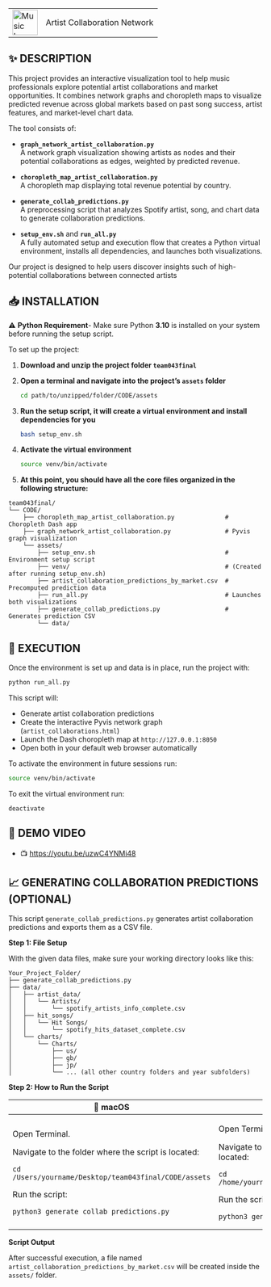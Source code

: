 <table>
  <tr>
    <td><img src="https://github.gatech.edu/thackler3/dva-project/blob/master/CODE/assets/music_icon.png" alt="Music Icon" width="50"></td>
    <td>Artist Collaboration Network</td>
  </tr>
</table>




✨ DESCRIPTION
-----------
This project provides an interactive visualization tool to help music professionals explore potential artist collaborations and market opportunities. It combines network graphs and choropleth maps to visualize predicted revenue across global markets based on past song success, artist features, and market-level chart data.

The tool consists of:
- **`graph_network_artist_collaboration.py`**  
  A network graph visualization showing artists as nodes and their potential collaborations as edges, weighted by predicted revenue.

- **`choropleth_map_artist_collaboration.py`**  
  A choropleth map displaying total revenue potential by country.

- **`generate_collab_predictions.py`**  
  A preprocessing script that analyzes Spotify artist, song, and chart data to generate collaboration predictions.

- **`setup_env.sh`** and **`run_all.py`**  
  A fully automated setup and execution flow that creates a Python virtual environment, installs all dependencies, and launches both visualizations.

Our project is designed to help users discover insights such of high-potential collaborations between connected artists


📥 INSTALLATION
------------
⚠️ **Python Requirement**- Make sure Python **3.10** is installed on your system before running the setup script.  

To set up the project:

1. **Download and unzip the project folder `team043final`**

2. **Open a terminal and navigate into the project’s `assets` folder**
   ```bash
   cd path/to/unzipped/folder/CODE/assets
   ```

3. **Run the setup script, it will create a virtual environment and install dependencies for you**
   ```bash
   bash setup_env.sh
   ```

4. **Activate the virtual environment**
   ```bash
   source venv/bin/activate
   ```

5. **At this point, you should have all the core files organized in the following structure:**
```
team043final/
└── CODE/
    ├── choropleth_map_artist_collaboration.py              # Choropleth Dash app
    ├── graph_network_artist_collaboration.py               # Pyvis graph visualization
    └── assets/
        ├── setup_env.sh                                    # Environment setup script
        ├── venv/                                           # (Created after running setup_env.sh)
        ├── artist_collaboration_predictions_by_market.csv  # Precomputed prediction data
        ├── run_all.py                                      # Launches both visualizations
        ├── generate_collab_predictions.py                  # Generates prediction CSV
        └── data/
```

🚀 EXECUTION
---------
Once the environment is set up and data is in place, run the project with:

```bash
python run_all.py
```

This script will:
- Generate artist collaboration predictions
- Create the interactive Pyvis network graph (`artist_collaborations.html`)
- Launch the Dash choropleth map at `http://127.0.0.1:8050`
- Open both in your default web browser automatically

To activate the environment in future sessions run:
```bash
source venv/bin/activate
```
To exit the virtual environment run:
```
deactivate
```

🎥 DEMO VIDEO
---------------------
- 📺 https://youtu.be/uzwC4YNMi48


📈 GENERATING COLLABORATION PREDICTIONS (OPTIONAL)
---------------------
This script `generate_collab_predictions.py` generates artist collaboration predictions and exports them as a CSV file.

**Step 1: File Setup**

With the given data files, make sure your working directory looks like this:

```
Your_Project_Folder/
├── generate_collab_predictions.py
├── data/
│   ├── artist_data/
│   │   └── Artists/
│   │       └── spotify_artists_info_complete.csv
│   ├── hit_songs/
│   │   └── Hit Songs/
│   │       └── spotify_hits_dataset_complete.csv
│   └── charts/
│       └── Charts/
│           ├── us/
│           ├── gb/
│           ├── jp/
│           └── ... (all other country folders and year subfolders)
```
**Step 2: How to Run the Script**

<table>
  <thead>
    <tr>
      <th>🍎 macOS</th>
      <th>🐧 Linux</th>
    </tr>
  </thead>
  <tr>
    <td>
      <p>Open Terminal.</p>
      <p>Navigate to the folder where the script is located:</p>
      <pre><code>cd /Users/yourname/Desktop/team043final/CODE/assets</code></pre>
      <p>Run the script:</p>
      <pre><code>python3 generate_collab_predictions.py</code></pre>
    </td>
    <td>
      <p>Open Terminal.</p>
      <p>Navigate to the folder where the script is located:</p>
      <pre><code>cd /home/yourname/team043final/CODE/assets</code></pre>
      <p>Run the script:</p>
      <pre><code>python3 generate_collab_predictions.py</code></pre>
    </td>
  </tr>
</table>

**Script Output**

<p>After successful execution, a file named <code>artist_collaboration_predictions_by_market.csv</code> will be created inside the <code>assets/</code> folder.</p>

